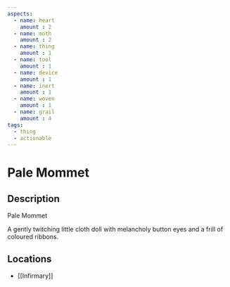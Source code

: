 ```yaml
---
aspects: 
  - name: heart
    amount : 2
  - name: moth
    amount : 2
  - name: thing
    amount : 1
  - name: tool
    amount : 1
  - name: device
    amount : 1
  - name: inert
    amount : 1
  - name: woven
    amount : 1
  - name: grail
    amount : 4
tags:
  - thing
  - actionable
---
```


# Pale Mommet

## Description
Pale Mommet

A gently twitching little cloth doll with melancholy button eyes and a frill of coloured ribbons.
## Locations
- [[Infirmary]]